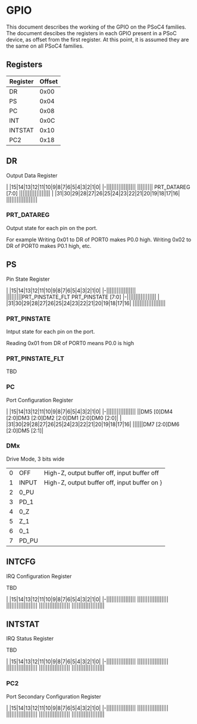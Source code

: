 # GPIO

This document describes the working of the GPIO on the PSoC4 families. The document descibes the registers in each GPIO present in a PSoC device, as offset from the first register. At this point, it is assumed they are the same on all PSoC4 families.

## Registers
| Register | Offset |
| -        | -      |
| DR       | 0x00   |
| PS       | 0x04   |
| PC       | 0x08   |
| INT      | 0x0C   |
| INTSTAT  | 0x10   |
| PC2      | 0x18   |

## DR
Output Data Register



|  |15|14|13|12|11|10|9|8|7|6|5|4|3|2|1|0| 
|-|||||||||||||||||
||||||||| <td colspan=8> PRT_DATAREG [7:0]
||||||||||||||||||
|  |31|30|29|28|27|26|25|24|23|22|21|20|19|18|17|16| 
||||||||||||||||||

### PRT_DATAREG
Output state for each pin on the port.

For example
Writing 0x01 to DR of PORT0 makes P0.0 high. 
Writing 0x02 to DR of PORT0 makes P0.1 high, etc.

## PS
Pin State Register

|  |15|14|13|12|11|10|9|8|7|6|5|4|3|2|1|0| 
|-|||||||||||||||||
|||||||||PRT_PINSTATE_FLT <td colspan=8> PRT_PINSTATE [7:0]
|-|||||||||||||||||
|  |31|30|29|28|27|26|25|24|23|22|21|20|19|18|17|16| 
|||||||||||||||||||

### PRT_PINSTATE
Intput state for each pin on the port.

Reading 0x01 from DR of PORT0 means P0.0 is high

### PRT_PINSTATE_FLT 
TBD

### PC
Port Configuration Register

|  |15|14|13|12|11|10|9|8|7|6|5|4|3|2|1|0| 
|-|||||||||||||||||
||DM5 [0]<td colspan=3>DM4 [2:0]<td colspan=3>DM3 [2:0]<td colspan=3>DM2 [2:0]<td colspan=3>DM1 [2:0]<td colspan=3>DM0 [2:0]|
|  |31|30|29|28|27|26|25|24|23|22|21|20|19|18|17|16| 
||||||<td colspan=3><td colspan=3>DM7 [2:0]<td colspan=3>DM6 [2:0]<td colspan=2>DM5 [2:1]|

### DMx
Drive Mode, 3 bits wide

||||
|-|-|-|
| 0 | OFF | High-Z, output buffer off, input buffer off |
| 1 | INPUT | High-Z, output buffer off, input buffer on }
| 2 | 0_PU | |
| 3 | PD_1||
| 4 | 0_Z ||
| 5 | Z_1||
| 6 | 0_1||
| 7 | PD_PU||

## INTCFG
IRQ Configuration Register

TBD

|  |15|14|13|12|11|10|9|8|7|6|5|4|3|2|1|0| 
|-|||||||||||||||||
||||||||||||||||||
||||||||||||||||||
||||||||||||||||||
|||||||||||||||||||

## INTSTAT
IRQ Status Register

TBD

|  |15|14|13|12|11|10|9|8|7|6|5|4|3|2|1|0| 
|-|||||||||||||||||
||||||||||||||||||
||||||||||||||||||
||||||||||||||||||
|||||||||||||||||||

### PC2
Port Secondary Configuration Register

|  |15|14|13|12|11|10|9|8|7|6|5|4|3|2|1|0| 
|-|||||||||||||||||
||||||||||||||||||
||||||||||||||||||
||||||||||||||||||
|||||||||||||||||||